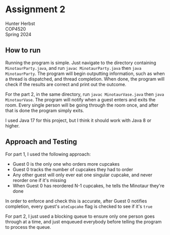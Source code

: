 # Assignment 2

Hunter Herbst  
COP4520  
Spring 2024

## How to run

Running the program is simple. Just navigate to the directory containing `MinotaurParty.java`, and run `javac MinotaurParty.java` then `java MinotaurParty`. The program will begin outputting information, such as when a thread is dispatched, and thread completion. When done, the program will check if the results are correct and print out the outcome.

For the part 2, in the same directory, run `javac MinotaurVase.java` then `java MinotaurVase`. The program will notify when a guest enters and exits the room. Every single person will be going through the room once, and after that is done the program simply exits.

I used Java 17 for this project, but I think it should work with Java 8 or higher.

## Approach and Testing

For part 1, I used the following approach:

* Guest 0 is the only one who orders more cupcakes
* Guest 0 tracks the number of cupcakes they had to order
* Any other guest will only ever eat one singular cupcake, and never reorder one if it's missing
* When Guest 0 has reordered N-1 cupcakes, he tells the Minotaur they're done

In order to enforce and check this is accurate, after Guest 0 notifies completion, every guest's `ateCupcake` flag is checked
to see if it's `true`

For part 2, I just used a blocking queue to ensure only one person goes through at a time, and just enqueued everybody before telling the program to process the queue. 